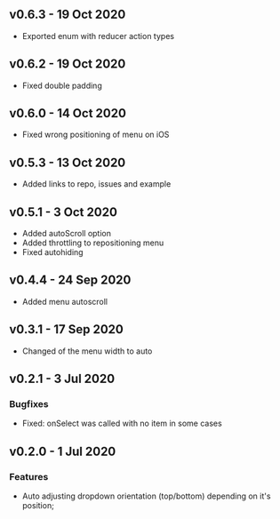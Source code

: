 ## v0.6.3 - 19 Oct 2020
- Exported enum with reducer action types

## v0.6.2 - 19 Oct 2020
- Fixed double padding

## v0.6.0 - 14 Oct 2020
- Fixed wrong positioning of menu on iOS

## v0.5.3 - 13 Oct 2020
- Added links to repo, issues and example

## v0.5.1 - 3 Oct 2020
- Added autoScroll option
- Added throttling to repositioning menu
- Fixed autohiding

## v0.4.4 - 24 Sep 2020
- Added menu autoscroll

## v0.3.1 - 17 Sep 2020
- Changed of the menu width to auto

## v0.2.1 - 3 Jul 2020
### Bugfixes
- Fixed: onSelect was called with no item in some cases

## v0.2.0 - 1 Jul 2020
### Features
- Auto adjusting dropdown orientation (top/bottom) depending on it's position;
